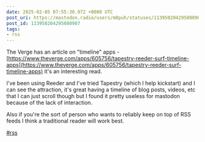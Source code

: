 ```yaml
---
date: 2025-02-05 07:55:30.972 +0000 UTC
post_uri: https://mastodon.radio/users/m0puh/statuses/113950204295080907
post_id: 113950204295080907
tags:
- rss
---
```

The Verge has an article on "timeline" apps - [https://www.theverge.com/apps/605756/tapestry-reeder-surf-timeline-apps](https://www.theverge.com/apps/605756/tapestry-reeder-surf-timeline-apps) it's an interesting read.

I've been using Reeder and I've tried Tapestry (which I help kickstart) and I can see the attraction, it's great having a timeline of blog posts, videos, etc that I can just scroll though but I found it pretty useless for mastodon because of the lack of interaction.

Also if you're the sort of person who wants to reliably keep on top of RSS feeds I think a traditional reader will work best.

[#rss](https://mastodon.radio/tags/rss)


